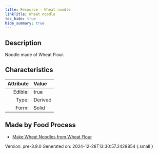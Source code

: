 ```yaml
---
title: Resource - Wheat noodle
linkTitle: Wheat noodle
toc_hide: true
hide_summary: true
---
```


## Description
Noodle made of Wheat Flour.

## Characteristics

| Attribute      | Value |
|--------:|:------|
|Edible:|true|
|Type:|Derived|
|Form:|Solid|
 



## Made by Food Process

- [Make Wheat Noodles from Wheat Flour](/docs/definitions/food/make-wheat-noodles-from-wheat-flour)

    

Version: pre-3.9.0 Generated on: 2024-12-28T13:30:57.2428854
{.small }
